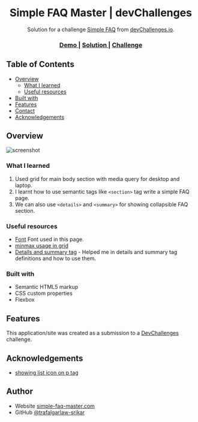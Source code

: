 <!-- Please update value in the {}  -->

<h1 align="center">Simple FAQ Master | devChallenges</h1>

<div align="center">
   Solution for a challenge <a href="https://devchallenges.io/challenge/simple-faq-challenge" target="_blank">Simple FAQ</a> from <a href="http://devchallenges.io" target="_blank">devChallenges.io</a>.
</div>

<div align="center">
  <h3>
    <a href="https://trafalgarlaw-srikar.github.io">
      Demo
    </a>
    <span> | </span>
    <a href="https://trafalgarlaw-srikar.github.io/frontend-simple-faq-master/">
      Solution
    </a>
    <span> | </span>
    <a href="https://devchallenges.io/challenge/simple-faq-challenge">
      Challenge
    </a>
  </h3>
</div>

<!-- TABLE OF CONTENTS -->

## Table of Contents

- [Overview](#overview)
  - [What I learned](#what-i-learned)
  - [Useful resources](#useful-resources)
- [Built with](#built-with)
- [Features](#features)
- [Contact](#contact)
- [Acknowledgements](#acknowledgements)

<!-- OVERVIEW -->

## Overview

![screenshot](https://i.postimg.cc/pdRtPtzw/Screenshot-2025-05-18-at-5-55-55-PM.png)

<!--
Introduce your projects by taking a screenshot or a gif. Try to tell visitors a story about your project by answering:

- What have you learned/improved?
- Your wisdom? :)
-->

### What I learned

1. Used grid for main body section with media query for desktop and laptop. 
2. I learnt how to use semantic tags like ```<section>``` tag write a simple FAQ page.
3. We can also use ```<details>``` and ```<summary>``` for showing collapsible FAQ section.

### Useful resources

- [Font](https://fonts.googleapis.com/css2?family=Inter:ital,opsz,wght@0,14..32,100..900;1,14..32,100..900&display=swap) Font used in this page.
- [minmax usage in grid](https://developer.mozilla.org/en-US/docs/Web/CSS/minmax)
- [Details and summary tag](https://www.w3schools.com/tags/tag_details.asp) - Helped me in details and summary tag definitions and how to use them.
<!--
- [Example resource 1](https://www.example.com) - This helped me for XYZ reason. I really liked this pattern and will use it going forward.
- [Example resource 2](https://www.example.com) - This is an amazing article which helped me finally understand XYZ. I'd recommend it to anyone still learning this concept.
-->

### Built with

<!-- This section should list any major frameworks that you built your project using. Here are a few examples.-->

- Semantic HTML5 markup
- CSS custom properties
- Flexbox

## Features

<!-- List the features of your application or follow the template. Don't share the figma file here :) -->

This application/site was created as a submission to a [DevChallenges](https://devchallenges.io/challenges-dashboard) challenge.

## Acknowledgements

<!-- This section should list any articles or add-ons/plugins that helps you to complete the project. This is optional but it will help you in the future. For exmpale -->

- [showing list icon on p tag](https://stackoverflow.com/questions/4764156/how-to-add-list-style-type-disc-to-p-tag)

## Author

- Website [simple-faq-master.com](https://trafalgarlaw-srikar.github.io/frontend-simple-faq-master/)
- GitHub [@trafalgarlaw-srikar](https://github.com/trafalgarlaw-srikar)
